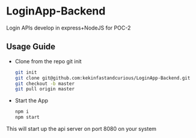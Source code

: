 # LoginApp-Backend
Login APIs develop in express+NodeJS for POC-2

## Usage Guide
* Clone from the repo
    git init
    ```sh
    git init
    git clone git@github.com:kekinfastandcurious/LoginApp-Backend.git
    git checkout -b master
    git pull origin master
    ```
* Start the App
    ```sh
    npm i
    npm start
    ```
    
 This will start up the api server on port 8080 on your system
